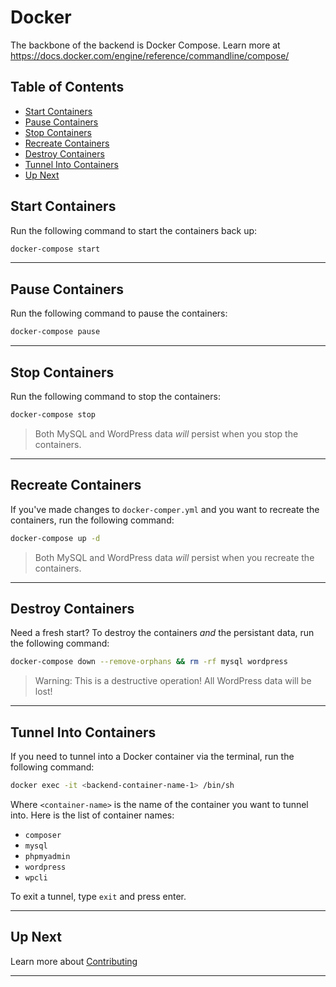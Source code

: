 # Docker <!-- omit in toc -->

The backbone of the backend is Docker Compose. Learn more at <https://docs.docker.com/engine/reference/commandline/compose/>

## Table of Contents <!-- omit in toc -->

- [Start Containers](#start-containers)
- [Pause Containers](#pause-containers)
- [Stop Containers](#stop-containers)
- [Recreate Containers](#recreate-containers)
- [Destroy Containers](#destroy-containers)
- [Tunnel Into Containers](#tunnel-into-containers)
- [Up Next](#up-next)

## Start Containers

Run the following command to start the containers back up:

```bash
docker-compose start
```

---

## Pause Containers

Run the following command to pause the containers:

```bash
docker-compose pause
```

---

## Stop Containers

Run the following command to stop the containers:

```bash
docker-compose stop
```

> Both MySQL and WordPress data _will_ persist when you stop the containers.

---

## Recreate Containers

If you've made changes to `docker-comper.yml` and you want to recreate the containers, run the following command:

```bash
docker-compose up -d
```

> Both MySQL and WordPress data _will_ persist when you recreate the containers.

---

## Destroy Containers

Need a fresh start? To destroy the containers _and_ the persistant data, run the following command:

```bash
docker-compose down --remove-orphans && rm -rf mysql wordpress
```

> Warning: This is a destructive operation! All WordPress data will be lost!

---

## Tunnel Into Containers

If you need to tunnel into a Docker container via the terminal, run the following command:

```bash
docker exec -it <backend-container-name-1> /bin/sh
```

Where `<container-name>` is the name of the container you want to tunnel into. Here is the list of container names:

- `composer`
- `mysql`
- `phpmyadmin`
- `wordpress`
- `wpcli`

To exit a tunnel, type `exit` and press enter.

---

## Up Next

Learn more about [Contributing](/CONTRIBUTING.md)

---

